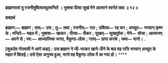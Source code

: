 **ब्राह्मणस्तां तु रजनीमुषित्वाच्युतमन्दिरे ।** **भुक्त्वा पीत्वा सुखं मेने आत्मानं स्वर्गतं यथा ॥ १२॥** 

**शब्दार्थ** 

**ब्राह्मण:—** **ब्राह्मण** **; ताम्—** **उस** **; तु—** **तथा** **; रजनीम्—** **रात** **; उषित्वा—** **रह कर** **; अच्युत—** **भगवान् कृष्ण के** **; मन्दिरे—** **महल में** **;** **भुक्त्वा—** **खाकर** **; पीत्वा—** **पीकर** **; सुखम्—** **सुखपूर्वक** **; मेने—** **सोचा** **; आत्मानम्—** **अपने से** **; स्व:—** **आध्यात्मिक जगत,** **वैकुण्ठ-लोक** **; गतम्—** **प्राप्त करके** **; यथा—** **मानो।** **.** 

**[शुकदेव गोस्वामी ने आगे कहा] : उस ब्राह्मण ने जी-भरकर खाने-पीने के बाद वह रात्रि** **भगवान् अच्युत के महल में बिताई। उसे ऐसा अनुभव हुआ, मानो वह वैकुण्ठ-लोक में आ गया** **हो।** **** 